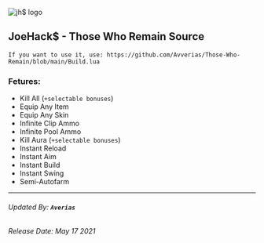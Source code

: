 ![jh$ logo](https://cdn.discordapp.com/attachments/841278556326723598/842107328237142016/cover.png)


## JoeHack$ - Those Who Remain Source
``If you want to use it, use: https://github.com/Avverias/Those-Who-Remain/blob/main/Build.lua``

### Fetures:

* Kill All (``+selectable bonuses``)
* Equip Any Item
* Equip Any Skin
* Infinite Clip Ammo
* Infinite Pool Ammo
* Kill Aura (``+selectable bonuses``)
* Instant Reload
* Instant Aim
* Instant Build
* Instant Swing
* Semi-Autofarm

---
###### Updated By: **`Averias`**
###### Release Date: May 17 2021
